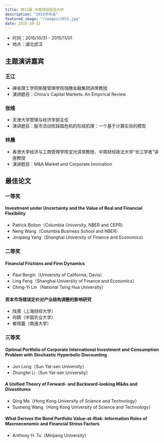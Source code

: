 ```yaml
---
title: 第12届 中南财经政法大学
description: "2015年年会"
featured_image: "/images/2015.jpg"
date: 2015-10-31
---
```


- 时间：2015/10/31 - 2015/11/01
- 地点：湖北武汉

<!--more-->

## 主题演讲嘉宾

### 王江

- 麻省理工学院斯隆管理学院瑞穗金融集团讲席教授
- 演讲题目：China's Capital Markets: An Empirical Review

### 张维

- 天津大学管理与经济学部主任
- 演讲题目：股市流动性踩踏危机的形成机理：一个基于计算实验的模型

### 林晨

- 香港大学经济与工商管理学院宝光讲席教授、中南财经政法大学“长江学者”讲座教授
- 演讲题目：M&A Market and Corporate Innovation

## 最佳论文

### 一等奖

#### Investment under Uncertainty and the Value of Real and Financial Flexibility

- Patrick Bolton（Columbia University, NBER and CEPR）
- Neng Wang（Columbia Business School and NBER）
- Jinqiang Yang（Shanghai University of Finance and Economics）

### 二等奖

#### Financial Frictions and Firm Dynamics

- Paul Bergin（University of California, Davis）
- Ling Feng（Shanghai University of Finance and Economics）
- Ching-Yi Lin（National Tsing Hua University）

#### 资本市场错误定价对产业结构调整的影响研究

- 陆蓉（上海财经大学）
- 何婧（中国农业大学）
- 崔晓蕾（南通大学）

### 三等奖

#### Optimal Portfolio of Corporate International Investment and Consumption Problem with Stochastic Hyperbolic Discounting

- Jun Long（Sun Yat-sen University）
- Zhongfei Li（Sun Yat-sen University）

#### A Unified Theory of Forward- and Backward-looking M&As and Divestitures

- Qing Ma（Hong Kong University of Science and Technology）
- Susheng Wang（Hong Kong University of Science and Technology）

#### What Derives the Bond Portfolio Value-at-Risk: Information Roles of Macroeconomic and Financial Stress Factors

- Anthony H. Tu（Minjiang University）